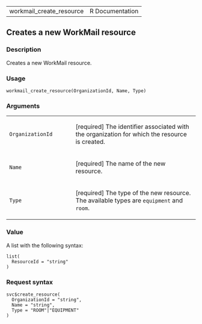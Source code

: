 <table style="width: 100%;">
<tbody>
<tr class="odd">
<td>workmail_create_resource</td>
<td style="text-align: right;">R Documentation</td>
</tr>
</tbody>
</table>

## Creates a new WorkMail resource

### Description

Creates a new WorkMail resource.

### Usage

    workmail_create_resource(OrganizationId, Name, Type)

### Arguments

<table>
<colgroup>
<col style="width: 35%" />
<col style="width: 65%" />
</colgroup>
<tbody>
<tr class="odd">
<td><code
id="workmail_create_resource_:_OrganizationId">OrganizationId</code></td>
<td><p>[required] The identifier associated with the organization for
which the resource is created.</p></td>
</tr>
<tr class="even">
<td><code id="workmail_create_resource_:_Name">Name</code></td>
<td><p>[required] The name of the new resource.</p></td>
</tr>
<tr class="odd">
<td><code id="workmail_create_resource_:_Type">Type</code></td>
<td><p>[required] The type of the new resource. The available types are
<code>equipment</code> and <code>room</code>.</p></td>
</tr>
</tbody>
</table>

### Value

A list with the following syntax:

    list(
      ResourceId = "string"
    )

### Request syntax

    svc$create_resource(
      OrganizationId = "string",
      Name = "string",
      Type = "ROOM"|"EQUIPMENT"
    )
